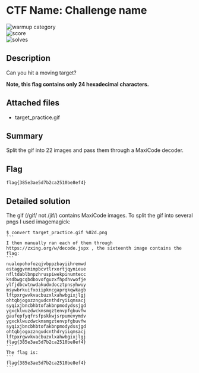 # CTF Name: Challenge name
 
![warmup category](https://img.shields.io/badge/Category-Warmups-brightgreen.svg)  
![score](https://img.shields.io/badge/Score_after_CTF-50-blue.svg)  
![solves](https://img.shields.io/badge/Solves-249-lightgrey.svg) 

## Description
Can you hit a moving target?

**Note, this flag contains only 24 hexadecimal characters.**

## Attached files
- target_practice.gif

## Summary
Split the gif into 22 images and pass them through a MaxiCode decoder.

## Flag
```
flag{385e3ae5d7b2ca2510be8ef4}
```

## Detailed solution
The gif (/ɡif/ not /jif/) contains MaxiCode images. To split the gif into several pngs I used imagemagick:
````
$ convert target_practice.gif %02d.png
```
I then manually ran each of them through https://zxing.org/w/decode.jspx , the sixteenth image contains the flag: 
```
nualopohofozqjvbppzbayiihremwd
estaggvnmimpbcvtlrxortjqynieue	
nfltdablbnpzhruspiwekpinumtecc
ksdbwgcqbdbovofguzxfhpdhvwofje
ylfjdbcwtnwdakudxdocztpnsyhwuy
msywbrkuifxoiipkncgaprqkqwkagb
lftpxrgwvkvacbuzxlxahwbgixjlgj
ohtqbjogozzngudcnthdryiiqmsacj
syqixjbncbhbtofakbnpmodydssjgd
ygxcklwuzdwckmsmgztenvpfgbuvfw
gaufepfyqfrsfpskkwjsrpumevymdv
ygxcklwuzdwckmsmgztenvpfgbuvfw
syqixjbncbhbtofakbnpmodydssjgd
ohtqbjogozzngudcnthdryiiqmsacj
lftpxrgwvkvacbuzxlxahwbgixjlgj
flag{385e3ae5d7b2ca2510be8ef4}
```
The flag is:
```
flag{385e3ae5d7b2ca2510be8ef4}
```
